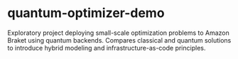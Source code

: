# quantum-optimizer-demo
Exploratory project deploying small-scale optimization problems to Amazon Braket using quantum backends. Compares classical and quantum solutions to introduce hybrid modeling and infrastructure-as-code principles.
